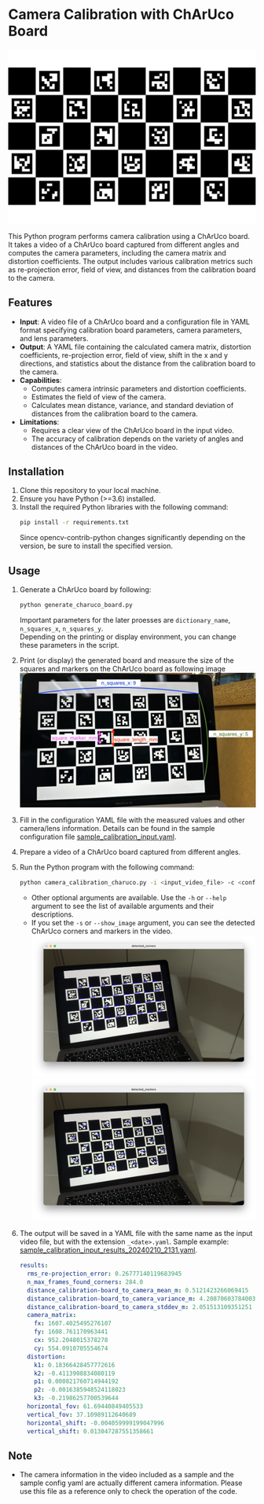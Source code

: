 # Camera Calibration with ChArUco Board
![ChArUco board](./charuco_board_image_9x5_DICT_6X6_250.png)

This Python program performs camera calibration using a ChArUco board.  
It takes a video of a ChArUco board captured from different angles and computes the camera parameters, including the camera matrix and distortion coefficients. The output includes various calibration metrics such as re-projection error, field of view, and distances from the calibration board to the camera.

## Features

- **Input**: A video file of a ChArUco board and a configuration file in YAML format specifying calibration board parameters, camera parameters, and lens parameters.
- **Output**: A YAML file containing the calculated camera matrix, distortion coefficients, re-projection error, field of view, shift in the x and y directions, and statistics about the distance from the calibration board to the camera.
- **Capabilities**:
  - Computes camera intrinsic parameters and distortion coefficients.
  - Estimates the field of view of the camera.
  - Calculates mean distance, variance, and standard deviation of distances from the calibration board to the camera.
- **Limitations**:
  - Requires a clear view of the ChArUco board in the input video.
  - The accuracy of calibration depends on the variety of angles and distances of the ChArUco board in the video.

## Installation

1. Clone this repository to your local machine.
2. Ensure you have Python (>=3.6) installed.
3. Install the required Python libraries with the following command:
    ```bash
    pip install -r requirements.txt
    ```
   Since opencv-contrib-python changes significantly depending on the version, be sure to install the specified version.


## Usage
1. Generate a ChArUco board by following:
      ```bash
      python generate_charuco_board.py
      ```
    Important parameters for the later proesses are `dictionary_name`, `n_squares_x`, `n_squares_y`.  
    Depending on the printing or display environment, you can change these parameters in the script.


1. Print (or display) the generated board and measure the size of the squares and markers on the ChArUco board as following image
  ![ChArUco board](./sample_measurement_points_on_the_board.jpg)
1. Fill in the configuration YAML file with the measured values and other camera/lens information. Details can be found in the sample configuration file [sample_calibration_input.yaml](./sample_calibration_input.yaml).
1. Prepare a video of a ChArUco board captured from different angles.
1. Run the Python program with the following command:
    ```bash
    python camera_calibration_charuco.py -i <input_video_file> -c <config_file>
    ```
    - Other optional arguments are available. Use the `-h` or `--help` argument to see the list of available arguments and their descriptions.
    - If you set the `-s` or `--show_image` argument, you can see the detected ChArUco corners and markers in the video.
    ![Detected ChArUco corners](./sample_detected_corners.png)
    ![Detected ChArUco markers](./sample_detected_markers.png)
1. The output will be saved in a YAML file with the same name as the input video file, but with the extension `_<date>.yaml`. Sample example: [sample_calibration_input_results_20240210_2131.yaml](./sample_calibration_input_results_20240210_2131.yaml).
    ```yaml
   results:
      rms_re-projection_error: 0.26777140119683945
      n_max_frames_found_corners: 284.0
      distance_calibration-board_to_camera_mean_m: 0.5121423266069415
      distance_calibration-board_to_camera_variance_m: 4.208706037840039
      distance_calibration-board_to_camera_stddev_m: 2.051513109351251
      camera_matrix:
        fx: 1607.4025495276107
        fy: 1608.761170963441
        cx: 952.2048015378278
        cy: 554.0910705554674
      distortion:
        k1: 0.18366428457772616
        k2: -0.4113908834080119
        p1: 0.000821760714944192
        p2: -0.0016385948524118023
        k3: -0.21986257700539644
      horizontal_fov: 61.69440849405533
      vertical_fov: 37.10989112640689
      horizontal_shift: -0.004059999199047996
      vertical_shift: 0.013047287551358661

## Note
- The camera information in the video included as a sample and the sample config yaml are actually different camera information. Please use this file as a reference only to check the operation of the code.